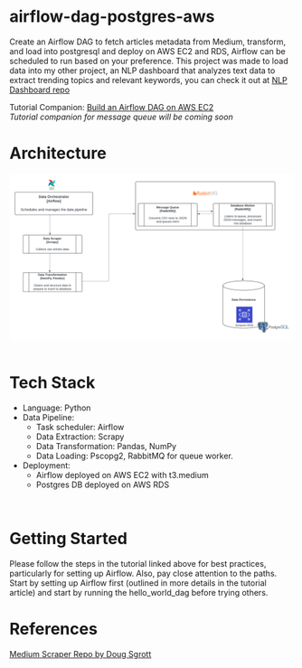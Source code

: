 # airflow-dag-postgres-aws
Create an Airflow DAG to fetch articles metadata from Medium, transform, and load into postgresql and deploy on AWS EC2 and RDS, Airflow can be scheduled to run based on your preference. This project was made to load data into my other project, an NLP dashboard that analyzes text data to extract trending topics and relevant keywords, you can check it out at <a href="https://github.com/eyereece/nlp-text-mining-dashboard">NLP Dashboard repo</a>

Tutorial Companion: <a href="https://www.joankusuma.com/post/build-an-airflow-dag-on-aws-ec2">Build an Airflow DAG on AWS EC2</a><br>
<i>Tutorial companion for message queue will be coming soon</i>

# Architecture
<img src="./images/airflow2.png" width="900"/>
<br>
<br>

# Tech Stack
* Language: Python
* Data Pipeline:
    - Task scheduler: Airflow
    - Data Extraction: Scrapy 
    - Data Transformation: Pandas, NumPy
    - Data Loading: Pscopg2, RabbitMQ for queue worker.
* Deployment:
    - Airflow deployed on AWS EC2 with t3.medium
    - Postgres DB deployed on AWS RDS


<br>

# Getting Started
Please follow the steps in the tutorial linked above for best practices, particularly for setting up Airflow. Also, pay close attention to the paths. Start by setting up Airflow first (outlined in more details in the tutorial article) and start by running the hello_world_dag before trying others.
<br>

# References
<a href="https://github.com/dougsgrott/medium_scraper/tree/master">Medium Scraper Repo by Doug Sgrott </a>
